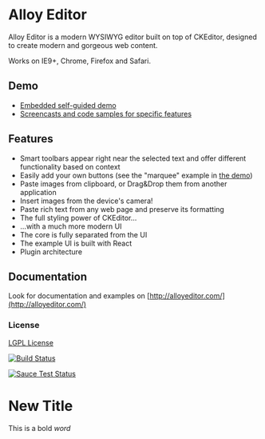Alloy Editor
==================

Alloy Editor is a modern WYSIWYG editor built on top of CKEditor, designed to create modern and gorgeous web content.

Works on IE9+, Chrome, Firefox and Safari.

## Demo

* [Embedded self-guided demo](http://alloyeditor.com)
* [Screencasts and code samples for specific features](https://alloyeditor.com/docs/features/)

## Features

* Smart toolbars appear right near the selected text and offer different functionality based on context
* Easily add your own buttons (see the "marquee" example in [the demo](http://alloyeditor.com/demo/))
* Paste images from clipboard, or Drag&Drop them from another application
* Insert images from the device's camera!
* Paste rich text from any web page and preserve its formatting
* The full styling power of CKEditor...
* ...with a much more modern UI
* The core is fully separated from the UI
* The example UI is built with React
* Plugin architecture

## Documentation

Look for documentation and examples on [http://alloyeditor.com/](http://alloyeditor.com/)

### License
[LGPL License](LICENSE.md)

[![Build Status](https://travis-ci.org/liferay/alloy-editor.svg)](https://travis-ci.org/liferay/alloy-editor)

[![Sauce Test Status](https://saucelabs.com/browser-matrix/alloyui.svg)](https://saucelabs.com/u/alloyui)

# New Title
This is a bold _word_
